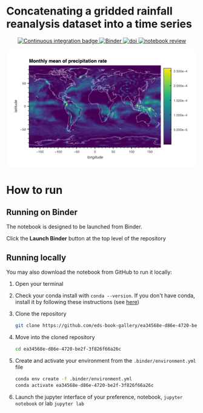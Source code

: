 # Concatenating a gridded rainfall reanalysis dataset into a time series

<p align="center">
    <a href="https://github.com/eds-book/ea34568e-d86e-4720-be2f-3f826f66a26c/actions/workflows/monthly-build.yaml/badge.svg">
        <img alt="Continuous integration badge" src="https://github.com/eds-book/ea34568e-d86e-4720-be2f-3f826f66a26c/actions/workflows/monthly-build.yaml/badge.svg">
    </a>
    <a href="http://mybinder.org/v2/gh/eds-book/ea34568e-d86e-4720-be2f-3f826f66a26c/main?labpath=notebook.ipynb">
        <img alt="Binder" src="https://mybinder.org/badge_logo.svg">
    </a>
    <a href="https://doi.org/10.5281/zenodo.8311360">
        <img alt="doi" src="https://zenodo.org/badge/497888281.svg">
    </a>
    <a href="https://github.com/eds-book/ea34568e-d86e-4720-be2f-3f826f66a26c/pull/1">
        <img alt="notebook review" src="https://img.shields.io/badge/view-review-purple">
    </a>
</p>

<p align="center">
<img src="images/thumbnail.png" alt="thumbnail" width="500"/>
</p>

# How to run

## Running on Binder
The notebook is designed to be launched from Binder. 

Click the **Launch Binder** button at the top level of the repository

## Running locally
You may also download the notebook from GitHub to run it locally:
1. Open your terminal

2. Check your conda install with `conda --version`. If you don't have conda, install it by following these instructions (see [here](https://docs.conda.io/en/latest/miniconda.html))

3. Clone the repository
    ```bash
    git clone https://github.com/eds-book-gallery/ea34568e-d86e-4720-be2f-3f826f66a26c.git
    ```

4. Move into the cloned repository
    ```bash
    cd ea34568e-d86e-4720-be2f-3f826f66a26c
    ```

5. Create and activate your environment from the `.binder/environment.yml` file
    ```bash
    conda env create -f .binder/environment.yml
    conda activate ea34568e-d86e-4720-be2f-3f826f66a26c
    ```  

6. Launch the jupyter interface of your preference, notebook, `jupyter notebook` or lab `jupyter lab`
